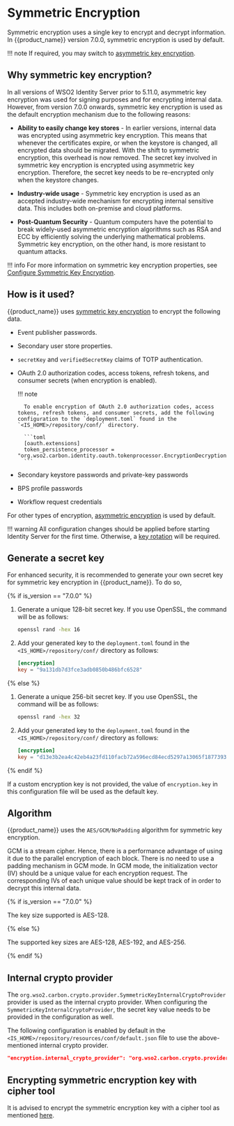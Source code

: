 # Symmetric Encryption

Symmetric encryption uses a single key to encrypt and decrypt information. In {{product_name}} version 7.0.0, symmetric encryption is used by default. 

!!! note
    If required, you may switch to [asymmetric key encryption]({{base_path}}/deploy/security/asymmetric-encryption/).

## Why symmetric key encryption?

In all versions of WSO2 Identity Server prior to 5.11.0, asymmetric key encryption was used for signing purposes and for encrypting internal data. However, from version 7.0.0 onwards, symmetric key encryption is used as the default encryption mechanism due to the following reasons:

- **Ability to easily change key stores** - In earlier versions, internal data was encrypted using asymmetric key encryption. This means that whenever the certificates expire, or when the keystore is changed, all encrypted data should be migrated. With the shift to symmetric encryption, this overhead is now removed. The secret key involved in symmetric key encryption is encrypted using asymmetric key encryption. Therefore, the secret key needs to be re-encrypted only when the keystore changes.

- **Industry-wide usage** - Symmetric key encryption is used as an accepted industry-wide mechanism for encrypting internal sensitive data. This includes both on-premise and cloud platforms. 

- **Post-Quantum Security** - Quantum computers have the potential to break widely-used asymmetric encryption algorithms such as RSA and ECC by efficiently solving the underlying mathematical problems. Symmetric key encryption, on the other hand, is more resistant to quantum attacks. 

!!! info
    For more information on symmetric key encryption properties, see [Configure Symmetric Key Encryption]({{base_path}}/deploy/security/symmetric-encryption/use-symmetric-encryption).

## How is it used?

{{product_name}} uses [symmetric key encryption]({{base_path}}/deploy/security/symmetric-encryption) to encrypt the following data.

- Event publisher passwords.
- Secondary user store properties.
- `secretKey` and `verifiedSecretKey` claims of TOTP authentication.
- OAuth 2.0 authorization codes, access tokens, refresh tokens, and consumer secrets (when encryption is enabled).
    
    !!! note
    
        To enable encryption of OAuth 2.0 authorization codes, access tokens, refresh tokens, and consumer secrets, add the following configuration to the `deployment.toml` found in the `<IS_HOME>/repository/conf/` directory.
        
        ```toml
        [oauth.extensions]
        token_persistence_processor = "org.wso2.carbon.identity.oauth.tokenprocessor.EncryptionDecryptionPersistenceProcessor" 
        ```

- Secondary keystore passwords and private-key passwords
- BPS profile passwords
- Workflow request credentials

For other types of encryption, [asymmetric encryption]({{base_path}}/deploy/security/asymmetric-encryption) is used by default.


!!! warning
    All configuration changes should be applied before starting Identity Server for the first time. Otherwise, a [key rotation]({{base_path}}/deploy/security/symmetric-encryption/blue-green-data-encryption-keyrotation) will be required.

## Generate a secret key

For enhanced security, it is recommended to generate your own secret key for symmetric key encryption in {{product_name}}. To do so,

{% if is_version == "7.0.0" %}

1. Generate a unique 128-bit secret key. If you use OpenSSL, the command will be as follows:

    ```bash
    openssl rand -hex 16
    ```

2. Add your generated key to the `deployment.toml` found in the `<IS_HOME>/repository/conf/` directory as follows:

    ```toml
    [encryption]
    key = "9a131db7d3fce3adb0850b486bfc6528"
    ```  

{% else %}

1. Generate a unique 256-bit secret key. If you use OpenSSL, the command will be as follows:

    ```bash
    openssl rand -hex 32
    ```

2. Add your generated key to the `deployment.toml` found in the `<IS_HOME>/repository/conf/` directory as follows:

    ```toml
    [encryption]
    key = "d13e3b2ea4c42eb4a23fd110facb72a596ecd84ecd5297a13065f1877393eccf"
    ```  

{% endif %}

If a custom encryption key is not provided, the value of `encryption.key` in this configuration file will be used as the default key.

## Algorithm

{{product_name}} uses the `AES/GCM/NoPadding` algorithm for symmetric key encryption.

GCM is a stream cipher. Hence, there is a performance advantage of using it due to the parallel encryption of each block. There is no need to use a padding mechanism in GCM mode. In GCM mode, the initialization vector (IV) should be a unique value for each encryption request. The corresponding IVs of each unique value should be kept track of in order to decrypt this internal data. 

{% if is_version == "7.0.0" %}

The key size supported is AES-128. 

{% else %}

The supported key sizes are AES-128, AES-192, and AES-256. 

{% endif %}

## Internal crypto provider

The `org.wso2.carbon.crypto.provider.SymmetricKeyInternalCryptoProvider` provider is used as the internal crypto provider. When configuring the `SymmetricKeyInternalCryptoProvider`, the secret key value needs to be provided in the configuration as well. 

The following configuration is enabled by default in the `<IS_HOME>/repository/resources/conf/default.json` file to use the above-mentioned internal crypto provider.

```json
"encryption.internal_crypto_provider": "org.wso2.carbon.crypto.provider.SymmetricKeyInternalCryptoProvider"
```

## Encrypting symmetric encryption key with cipher tool

It is advised to encrypt the symmetric encryption key with a cipher tool as mentioned [here]({{base_path}}/deploy/security/encrypt-passwords-with-cipher-tool).


